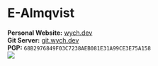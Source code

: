 <h1>E-Almqvist</h1>
<strong>Personal Website:</strong> <a href="https://wych.dev" target="_blank">wych.dev</a><br>
<strong>Git Server:</strong> <a href="https://git.wych.dev" target="_blank">git.wych.dev</a><br>
<strong>PGP:</strong> <code>68B2976849F03C7238AEB081E31A99CE3E75A158</code><br>

<img src="https://github-readme-stats.vercel.app/api/top-langs/?username=E-Almqvist&theme=dark&exclude_repo=hsf,the_auctionhouse,prog1,ewm,portfolio-website,almtech.se,startpage,st,dmenu,dwmblocks,discord-presence-cli,dmap,scripts,equ_visualizer,ailib,machinelearning,roomcomputer,cipher,rmds,image-encoder,adventofcode,i3-scripts,spsw&layout=compact&hide_border=true&bg_color=0d1117&langs_count=8&hide=html,css,slim,scss,sass,shell,vim%20script,makefile,cmake">
